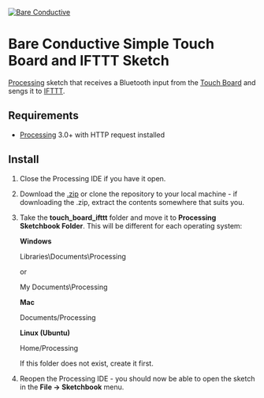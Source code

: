 [![Bare Conductive](http://bareconductive.com/assets/images/LOGO_256x106.png)](http://www.bareconductive.com/)

# Bare Conductive Simple Touch Board and IFTTT Sketch

[Processing](http://www.processing.org/download) sketch that receives a Bluetooth input from the [Touch Board](http://www.bareconductive.com/shop/touch-board/) and sengs it to [IFTTT](http://www.ifttt.com/).

## Requirements

* [Processing](http://www.processing.org/download) 3.0+ with HTTP request installed

## Install

1. Close the Processing IDE if you have it open.
1. Download the [.zip](https://github.com/BareConductive/touch_board_ifttt/archive/public.zip) or clone the repository to your local machine - if downloading the .zip, extract the contents somewhere that suits you.
1. Take the **touch\_board\_ifttt** folder and move it to **Processing Sketchbook Folder**. This will be different for each operating system: 

	**Windows**
	
	Libraries\\Documents\\Processing
	
	or
	
	My Documents\\Processing	
	
	**Mac**
	
	Documents/Processing
	
	**Linux (Ubuntu)**
	
	Home/Processing


	If this folder does not exist, create it first.
1. Reopen the Processing IDE - you should now be able to open the sketch in the **File -> Sketchbook** menu.